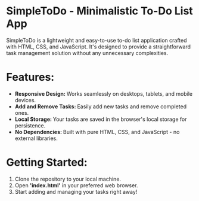 # SimpleToDo - Minimalistic To-Do List App

<p>SimpleToDo is a lightweight and easy-to-use to-do list application crafted with HTML, CSS, and JavaScript. It's designed to provide a straightforward task management solution without any unnecessary complexities.</p>

# Features:

<ul>
<li><b>Responsive Design: </b>Works seamlessly on desktops, tablets, and mobile devices.</li>
<li><b>Add and Remove Tasks: </b>Easily add new tasks and remove completed ones.</li>
<li><b>Local Storage: </b>Your tasks are saved in the browser's local storage for persistence.</li>
<li><b>No Dependencies: </b>Built with pure HTML, CSS, and JavaScript - no external libraries.</li>
</ul>

# Getting Started:

<ol>
<li>Clone the repository to your local machine.</li>
<li>Open <b>'index.html'</b> in your preferred web browser.</li>
<li>Start adding and managing your tasks right away!</li>
</ol>
